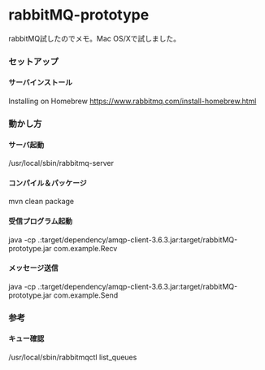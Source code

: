 # rabbitMQ-prototype

rabbitMQ試したのでメモ。Mac OS/Xで試しました。

### セットアップ
#### サーバインストール
Installing on Homebrew
	https://www.rabbitmq.com/install-homebrew.html


### 動かし方
#### サーバ起動
/usr/local/sbin/rabbitmq-server 

#### コンパイル＆パッケージ
mvn clean package

#### 受信プログラム起動
java -cp .:target/dependency/amqp-client-3.6.3.jar:target/rabbitMQ-prototype.jar com.example.Recv

#### メッセージ送信
java -cp .:target/dependency/amqp-client-3.6.3.jar:target/rabbitMQ-prototype.jar com.example.Send


### 参考
#### キュー確認
/usr/local/sbin/rabbitmqctl list_queues



